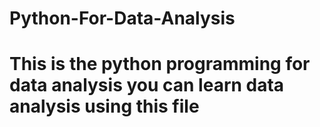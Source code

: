 # Python-For-Data-Analysis
# This is the python programming for data analysis  you can learn data analysis using this file
